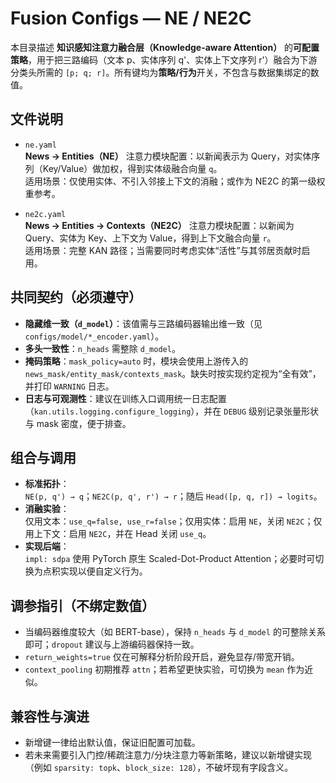 # Fusion Configs — NE / NE2C

本目录描述 **知识感知注意力融合层（Knowledge-aware Attention）** 的**可配置策略**，用于把三路编码（文本 p、实体序列 q'、实体上下文序列 r'）融合为下游分类头所需的 `[p; q; r]`。所有键均为**策略/行为**开关，不包含与数据集绑定的数值。

## 文件说明

- `ne.yaml`  
  **News → Entities（NE）** 注意力模块配置：以新闻表示为 Query，对实体序列（Key/Value）做加权，得到实体级融合向量 `q`。  
  适用场景：仅使用实体、不引入邻接上下文的消融；或作为 NE2C 的第一级权重参考。

- `ne2c.yaml`  
  **News → Entities → Contexts（NE2C）** 注意力模块配置：以新闻为 Query、实体为 Key、上下文为 Value，得到上下文融合向量 `r`。  
  适用场景：完整 KAN 路径；当需要同时考虑实体“活性”与其邻居贡献时启用。

## 共同契约（必须遵守）

- **隐藏维一致（`d_model`）**：该值需与三路编码器输出维一致（见 `configs/model/*_encoder.yaml`）。  
- **多头一致性**：`n_heads` 需整除 `d_model`。  
- **掩码策略**：`mask_policy=auto` 时，模块会使用上游传入的 `news_mask/entity_mask/contexts_mask`。缺失时按实现约定视为“全有效”，并打印 `WARNING` 日志。  
- **日志与可观测性**：建议在训练入口调用统一日志配置（`kan.utils.logging.configure_logging`），并在 `DEBUG` 级别记录张量形状与 mask 密度，便于排查。

## 组合与调用

- **标准拓扑**：  
  `NE(p, q') → q`；`NE2C(p, q', r') → r`；随后 `Head([p, q, r]) → logits`。  
- **消融实验**：  
  仅用文本：`use_q=false, use_r=false`；仅用实体：启用 `NE`，关闭 `NE2C`；仅用上下文：启用 `NE2C`，并在 Head 关闭 `use_q`。  
- **实现后端**：  
  `impl: sdpa` 使用 PyTorch 原生 Scaled-Dot-Product Attention；必要时可切换为点积实现以便自定义行为。

## 调参指引（不绑定数值）

- 当编码器维度较大（如 BERT-base），保持 `n_heads` 与 `d_model` 的可整除关系即可；`dropout` 建议与上游编码器保持一致。  
- `return_weights=true` 仅在可解释分析阶段开启，避免显存/带宽开销。  
- `context_pooling` 初期推荐 `attn`；若希望更快实验，可切换为 `mean` 作为近似。

## 兼容性与演进

- 新增键一律给出默认值，保证旧配置可加载。  
- 若未来需要引入门控/稀疏注意力/分块注意力等新策略，建议以新增键实现（例如 `sparsity: topk`、`block_size: 128`），不破坏现有字段含义。
